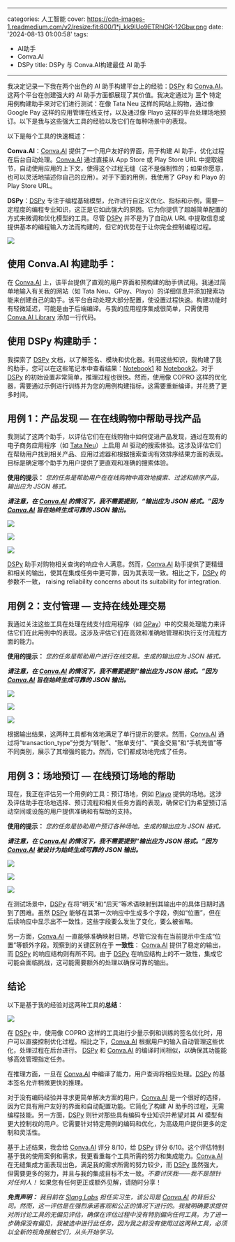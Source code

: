
---
categories: 人工智能
cover: https://cdn-images-1.readmedium.com/v2/resize:fit:800/1*j_kk9IUo9ETRhlGK-12Gbw.png
date: '2024-08-13 01:00:58'
tags:
  - AI助手
  - Conva.AI
  - DSPy
title: DSPy 与 Conva.AI构建最佳 AI 助手

---


我决定记录一下我在两个出色的 AI 助手构建平台上的经验：[DSPy](https://dspy-docs.vercel.app/) 和 [Conva.AI](https://studio.conva.ai/)。这两个平台在创建强大的 AI 助手方面都展现了其价值。我决定通过为 **三个** 特定用例构建助手来对它们进行测试：在像 Tata Neu 这样的网站上购物，通过像 Google Pay 这样的应用管理在线支付，以及通过像 Playo 这样的平台处理场地预订。以下是我与这些强大工具的经验以及它们在每种场景中的表现。

以下是每个工具的快速概述：

**Conva.AI**：[Conva.AI](https://studio.conva.ai/) 提供了一个用户友好的界面，用于构建 AI 助手，优化过程在后台自动处理。[Conva.AI](https://studio.conva.ai/) 通过直接从 App Store 或 Play Store URL 中提取细节，自动使用应用的上下文，使得这个过程无缝（这不是强制性的；如果你愿意，也可以灵活地描述你自己的应用）。对于下面的用例，我使用了 GPay 和 Playo 的 Play Store URL。



**DSPy**：[DSPy](https://dspy-docs.vercel.app/) 专注于编程基础模型，允许进行自定义优化、指标和示例，需要一定程度的编程专业知识，这正是它如此强大的原因。它为你提供了超越简单配置的方式来微调和优化模型的工具。尽管 [DSPy](https://dspy-docs.vercel.app/) 并不是为了自动从 URL 中提取信息或提供基本的编程输入方法而构建的，但它的优势在于让你完全控制编程过程。

![](https://cdn-images-1.readmedium.com/v2/resize:fit:800/1*HA3E8Ofo9n7p0CcMjVu36g.png)

## 使用 Conva.AI 构建助手：

在 [Conva.AI](https://studio.conva.ai/) 上，该平台提供了直观的用户界面和预构建的助手供试用。我通过简单地输入有关我的网站（如 Tata Neu、GPay、Playo）的详细信息并添加搜索功能来创建自己的助手。该平台自动处理大部分配置，使设置过程快速。构建功能时有轻微延迟，可能是由于后端编译。与我的应用程序集成很简单，只需使用 [Conva.AI Library](https://pypi.org/project/conva-ai/) 添加一行代码。

## 使用 DSPy 构建助手：

我探索了 [DSPy](https://dspy-docs.vercel.app/) 文档，以了解签名、模块和优化器。利用这些知识，我构建了我的助手，您可以在这些笔记本中查看结果：[Notebook1](https://colab.research.google.com/drive/1L67hS5LCpUcx-sy_CbskYupwO7DBk584?usp=sharing) 和 [Notebook2](https://colab.research.google.com/drive/1Qe-iHv_CCUtXpKX9JF1laFtpHmsqXSns?usp=sharing)。对于 [DSPy](https://dspy-docs.vercel.app/) 的初始设置非常简单，推理过程也很快。然而，使用像 COPRO 这样的优化器，需要通过示例进行训练并为您的用例构建指标，这需要重新编译，并花费了更多时间。

## 用例 1：产品发现 — 在在线购物中帮助寻找产品

我测试了这两个助手，以评估它们在在线购物中如何促进产品发现，通过在现有的电子商务应用程序（如 [Tata Neu](https://play.google.com/store/apps/details?id=com.tatadigital.tcp&hl=en_IN&gl=IN&pli=1)）上启用 AI 驱动的搜索体验。这涉及评估它们在帮助用户找到相关产品、应用过滤器和根据搜索查询有效排序结果方面的表现。目标是确定哪个助手为用户提供了更直观和准确的搜索体验。

**使用的提示：** *您的任务是帮助用户在在线购物中高效地搜索、过滤和排序产品，输出应为 JSON 格式。*

***请注意，在 [Conva.AI](https://studio.conva.ai/) 的情况下，我不需要提到，“输出应为 JSON 格式。”因为 [Conva.AI](https://studio.conva.ai/) 旨在始终生成可靠的 JSON 输出。***

![](https://cdn-images-1.readmedium.com/v2/resize:fit:800/1*ty5ixpdNahYMCy77Tn4HLQ.png)

![](https://cdn-images-1.readmedium.com/v2/resize:fit:800/1*iD9aS8EuRr2axxKL5k4mBQ.png)

![](https://cdn-images-1.readmedium.com/v2/resize:fit:800/1*k2ZSoyhuHDVVb-BkF_X1Yw.png)

[ DSPy](https://dspy-docs.vercel.app/) 助手对购物相关查询的响应令人满意。然而，[Conva.AI](https://studio.conva.ai/) 助手提供了更精细和相关的输出，使其在集成任务中更可靠，因为其表现一致。相比之下，[DSPy](https://dspy-docs.vercel.app/) 的参数不一致， raising reliability concerns about its suitability for integration.

## 用例 2：支付管理 — 支持在线处理交易

我通过关注这些工具在处理在线支付应用程序（如 [GPay](https://play.google.com/store/apps/details?id=com.google.android.apps.nbu.paisa.user&hl=en_IN)）中的交易处理能力来评估它们在此用例中的表现。这涉及评估它们在高效和准确地管理和执行支付流程方面的能力。

**使用的提示：** *您的任务是帮助用户进行在线交易。生成的输出应为 JSON 格式。*

***请注意，在 [Conva.AI](https://studio.conva.ai/) 的情况下，我不需要提到“输出应为 JSON 格式。”因为 [Conva.AI](https://studio.conva.ai/) 旨在始终生成可靠的 JSON 输出。***

![](https://cdn-images-1.readmedium.com/v2/resize:fit:800/1*9XdRAQM5KyPuTohWW2eN0w.png)

![](https://cdn-images-1.readmedium.com/v2/resize:fit:800/1*m-N-HzEkaaGV7AUIRzxtLg.png)

![](https://cdn-images-1.readmedium.com/v2/resize:fit:800/1*qAAvYQ6egJ6DkGsX7G4aDQ.png)

根据输出结果，这两种工具都有效地满足了单行提示的要求。然而，[Conva.AI](https://studio.conva.ai/) 通过将“transaction\_type”分类为“转账”、“账单支付”、“黄金交易”和“手机充值”等不同类别，展示了其增强的能力。然而，它们都成功地完成了任务。

## 用例 3：场地预订 — 在线预订场地的帮助

现在，我正在评估另一个用例的工具：预订场地，例如 [Playo](https://play.google.com/store/apps/details?id=com.techmash.playo&hl=en_IN) 提供的场地。这涉及评估助手在场地选择、预订流程和相关任务方面的表现，确保它们为希望预订活动空间或设施的用户提供准确和有帮助的支持。

**使用的提示：** *您的任务是协助用户预订各种场地。生成的输出应为 JSON 格式。*

***请注意，在 [Conva.AI](https://studio.conva.ai/) 的情况下，我不需要提到“输出应为 JSON 格式。”因为 [Conva.AI](https://studio.conva.ai/) 被设计为始终生成可靠的 JSON 输出。***

![](https://cdn-images-1.readmedium.com/v2/resize:fit:800/1*P_ITjamhmu9_HcCsiiIHPA.png)

![](https://cdn-images-1.readmedium.com/v2/resize:fit:800/1*bL5igTc1LcQmQKpsLW620A.png)

![](https://cdn-images-1.readmedium.com/v2/resize:fit:800/1*F_Phn2tSDiswQZiFmnTyUA.png)

在测试场景中，[DSPy](https://dspy-docs.vercel.app/) 在将“明天”和“后天”等术语映射到其输出中的具体日期时遇到了困难。虽然 [DSPy](https://dspy-docs.vercel.app/) 能够在其第一次响应中生成多个字段，例如“位置”，但在后续响应中显示出不一致性，这些字段要么发生了变化，要么被省略。

另一方面，[Conva.AI](https://studio.conva.ai/) 一直能够准确映射日期，尽管它没有在当前提示中生成“位置”等额外字段。观察到的关键区别在于 **一致性**： [Conva.AI](https://studio.conva.ai/) 提供了稳定的输出，而 [DSPy](https://dspy-docs.vercel.app/) 的响应结构则有所不同。由于 [DSPy](https://dspy-docs.vercel.app/) 在响应结构上的不一致性，集成它可能会面临挑战，这可能需要额外的处理以确保可靠的输出。

## 结论

以下是基于我的经验对这两种工具的**总结**：

![](https://cdn-images-1.readmedium.com/v2/resize:fit:800/1*UMvsYzsZIQ8tYeQySMmzSg.png)

在 [DSPy](https://dspy-docs.vercel.app/) 中，使用像 COPRO 这样的工具进行少量示例和训练的签名优化时，用户可以直接控制优化过程。相比之下，[Conva.AI](https://studio.conva.ai/) 根据用户的输入自动管理这些优化，处理过程在后台进行。 [DSPy](https://dspy-docs.vercel.app/) 和 [Conva.AI](https://studio.conva.ai/) 的编译时间相似，以确保其功能能够高效管理指定任务。

在推理方面，一旦在 [Conva.AI](https://studio.conva.ai/) 中编译了能力，用户查询将相应处理。[DSPy](https://dspy-docs.vercel.app/) 的基本签名允许稍微更快的推理。

对于没有编码经验并寻求更简单解决方案的用户，[Conva.AI](https://studio.conva.ai/) 是一个很好的选择，因为它具有用户友好的界面和自动配置功能。它简化了构建 AI 助手的过程，无需编程技能。另一方面，[DSPy](https://dspy-docs.vercel.app/) 则针对那些具有编码专业知识并希望对其 AI 模型有更大控制权的用户。它需要针对特定用例的编码和优化，为高级用户提供更多的定制和灵活性。

基于上述结果，我会给 [Conva.AI](https://studio.conva.ai/) 评分 8/10，给 [DSPy](https://dspy-docs.vercel.app/) 评分 6/10。这个评估特别基于我的使用案例和需求，我更看重每个工具所需的努力和集成能力。[Conva.AI](https://studio.conva.ai/) 在无缝集成方面表现出色，满足我的需求所需的努力较少，而 [DSPy](https://dspy-docs.vercel.app/) 虽然强大，但需要更多的努力，并且与我的集成目标不太一致。*不要讨厌我——我不是想针对任何人！* 如果您有任何更正或额外见解，请随时分享！

***免责声明：*** *我目前在 [Slang Labs](https://www.slanglabs.in/) 担任实习生，该公司是 [Conva.AI](https://studio.conva.ai/) 的背后公司。然而，这一评估是在强烈承诺客观和公正的情况下进行的。我被明确要求提供对所讨论工具的无偏见评估，确保在评估过程中没有特别偏向任何工具。为了进一步确保没有偏见，我被选中进行此任务，因为我之前没有使用过这两种工具，必须以全新的视角接触它们，从头开始学习。*
